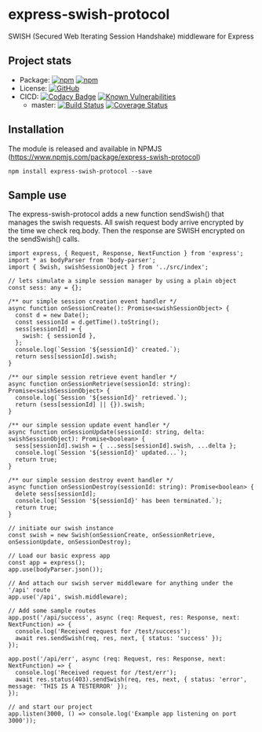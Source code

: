 # express-swish-protocol
SWISH (Secured Web Iterating Session Handshake) middleware for Express

## Project stats
* Package: [![npm](https://img.shields.io/npm/v/express-swish-protocol.svg)](https://www.npmjs.com/package/express-swish-protocol) [![npm](https://img.shields.io/npm/dm/express-swish-protocol.svg)](https://www.npmjs.com/package/express-swish-protocol)
* License: [![GitHub](https://img.shields.io/github/license/adonisv79/express-swish-protocol.svg)](https://github.com/adonisv79/express-swish-protocol/blob/master/LICENSE)
* CICD: [![Codacy Badge](https://api.codacy.com/project/badge/Grade/82a6fbafd28343a9886caf60bbda4dd7)](https://www.codacy.com/app/adonisv79/express-swish-protocol?utm_source=github.com&amp;utm_medium=referral&amp;utm_content=adonisv79/express-swish-protocol&amp;utm_campaign=Badge_Grade) [![Known Vulnerabilities](https://snyk.io/test/github/adonisv79/express-swish-protocol/badge.svg)](https://snyk.io/test/github/adonisv79/express-swish-protocol)
  * master: [![Build Status](https://travis-ci.org/adonisv79/express-swish-protocol.svg?branch=master)](https://travis-ci.org/adonisv79/express-swish-protocol) [![Coverage Status](https://coveralls.io/repos/github/adonisv79/express-swish-protocol/badge.svg?branch=master)](https://coveralls.io/github/adonisv79/express-swish-protocol?branch=master)

## Installation
The module is released and available in NPMJS (https://www.npmjs.com/package/express-swish-protocol) 
```
npm install express-swish-protocol --save
```
## Sample use
The express-swish-protocol adds a new function sendSwish() that manages the swish requests. All swish request body arrive encrypted by the time we check req.body. Then the response are SWISH encrypted on the sendSwish() calls.
```
import express, { Request, Response, NextFunction } from 'express';
import * as bodyParser from 'body-parser';
import { Swish, swishSessionObject } from '../src/index';

// lets simulate a simple session manager by using a plain object
const sess: any = {};

/** our simple session creation event handler */
async function onSessionCreate(): Promise<swishSessionObject> {
  const d = new Date();
  const sessionId = d.getTime().toString();
  sess[sessionId] = {
    swish: { sessionId },
  };
  console.log(`Session '${sessionId}' created.`);
  return sess[sessionId].swish;
}

/** our simple session retrieve event handler */
async function onSessionRetrieve(sessionId: string): Promise<swishSessionObject> {
  console.log(`Session '${sessionId}' retrieved.`);
  return (sess[sessionId] || {}).swish;
}

/** our simple session update event handler */
async function onSessionUpdate(sessionId: string, delta: swishSessionObject): Promise<boolean> {
  sess[sessionId].swish = { ...sess[sessionId].swish, ...delta };
  console.log(`Session '${sessionId}' updated...`);
  return true;
}

/** our simple session destroy event handler */
async function onSessionDestroy(sessionId: string): Promise<boolean> {
  delete sess[sessionId];
  console.log(`Session '${sessionId}' has been terminated.`);
  return true;
}

// initiate our swish instance
const swish = new Swish(onSessionCreate, onSessionRetrieve, onSessionUpdate, onSessionDestroy);

// Load our basic express app
const app = express();
app.use(bodyParser.json());

// And attach our swish server middleware for anything under the '/api' route
app.use('/api', swish.middleware);

// Add some sample routes
app.post('/api/success', async (req: Request, res: Response, next: NextFunction) => {
  console.log('Received request for /test/success');
  await res.sendSwish(req, res, next, { status: 'success' });
});

app.post('/api/err', async (req: Request, res: Response, next: NextFunction) => {
  console.log('Received request for /test/err');
  await res.status(403).sendSwish(req, res, next, { status: 'error', message: 'THIS IS A TESTERROR' });
});

// and start our project
app.listen(3000, () => console.log('Example app listening on port 3000'));
```
